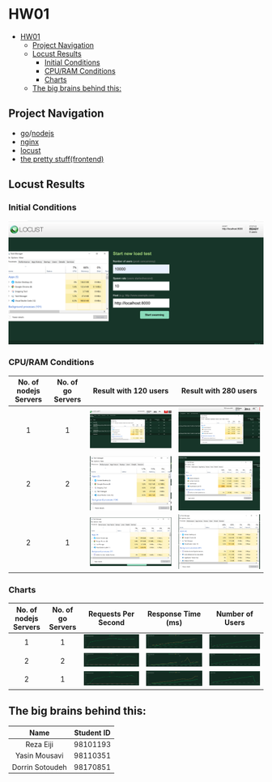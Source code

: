 # HW01

- [HW01](#hw01)
  - [Project Navigation](#project-navigation)
  - [Locust Results](#locust-results)
    - [Initial Conditions](#initial-conditions)
    - [CPU/RAM Conditions](#cpuram-conditions)
    - [Charts](#charts)
  - [The big brains behind this:](#the-big-brains-behind-this)

## Project Navigation
- [go](https://github.com/WebDev001Group/HW01/tree/main/golang)/[nodejs](https://github.com/WebDev001Group/HW01/tree/main/nodejs)
- [nginx](https://github.com/WebDev001Group/HW01/tree/main/nginx)
- [locust](https://github.com/WebDev001Group/HW01/tree/main/locust)
- [the pretty stuff(frontend)](https://github.com/WebDev001Group/HW01/tree/main/frontend)

## Locust Results
### Initial Conditions
![](https://github.com/WebDev001Group/HW01/blob/main/locust/locust-screenshots/1/1.PNG?raw=true)

### CPU/RAM Conditions
| No. of nodejs Servers | No. of go Servers | Result with 120 users | Result with 280 users |
| :-: | :-: | :-: | :-: |
| 1 | 1 | ![](https://github.com/WebDev001Group/HW01/blob/main/locust/locust-screenshots/1/2.PNG?raw=true) |  ![](https://github.com/WebDev001Group/HW01/blob/main/locust/locust-screenshots/1/3.PNG?raw=true) |
| 2 | 2 | ![](https://github.com/WebDev001Group/HW01/blob/main/locust/locust-screenshots/2/2.PNG?raw=true) |  ![](https://github.com/WebDev001Group/HW01/blob/main/locust/locust-screenshots/2/3.PNG?raw=true) |
| 2 | 1 | ![](https://github.com/WebDev001Group/HW01/blob/main/locust/locust-screenshots/3/2.PNG?raw=true) |  ![](https://github.com/WebDev001Group/HW01/blob/main/locust/locust-screenshots/3/3.PNG?raw=true) |

### Charts
| No. of nodejs Servers | No. of go Servers | Requests Per Second | Response Time (ms) | Number of Users |
| :-: | :-: | :-: | :-: | :-: |
| 1 | 1 | ![](https://github.com/WebDev001Group/HW01/blob/main/locust/locust-screenshots/1/4.PNG?raw=true) | ![](https://github.com/WebDev001Group/HW01/blob/main/locust/locust-screenshots/1/5.PNG?raw=true) | ![](https://github.com/WebDev001Group/HW01/blob/main/locust/locust-screenshots/1/6.PNG?raw=true) |
| 2 | 2 | ![](https://github.com/WebDev001Group/HW01/blob/main/locust/locust-screenshots/2/4.PNG?raw=true) | ![](https://github.com/WebDev001Group/HW01/blob/main/locust/locust-screenshots/2/5.PNG?raw=true) | ![](https://github.com/WebDev001Group/HW01/blob/main/locust/locust-screenshots/2/6.PNG?raw=true) |
| 2 | 1 | ![](https://github.com/WebDev001Group/HW01/blob/main/locust/locust-screenshots/3/5.PNG?raw=true) | ![](https://github.com/WebDev001Group/HW01/blob/main/locust/locust-screenshots/3/6.PNG?raw=true) | ![](https://github.com/WebDev001Group/HW01/blob/main/locust/locust-screenshots/3/7.PNG?raw=true) |


## The big brains behind this:

| Name             | Student ID |
| :--------------: | :--------: |
| Reza Eiji        | 98101193   |
| Yasin Mousavi    | 98110351   |
| Dorrin Sotoudeh  | 98170851   |
